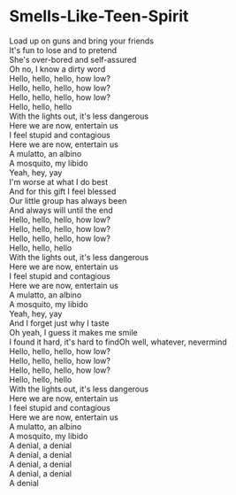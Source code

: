 # Smells-Like-Teen-Spirit

Load up on guns and bring your friends  
It's fun to lose and to pretend  
She's over-bored and self-assured  
Oh no, I know a dirty word  
Hello, hello, hello, how low?  
Hello, hello, hello, how low?  
Hello, hello, hello, how low?  
Hello, hello, hello  
With the lights out, it's less dangerous  
Here we are now, entertain us  
I feel stupid and contagious  
Here we are now, entertain us  
A mulatto, an albino  
A mosquito, my libido  
Yeah, hey, yay  
I'm worse at what I do best  
And for this gift I feel blessed  
Our little group has always been  
And always will until the end  
Hello, hello, hello, how low?  
Hello, hello, hello, how low?  
Hello, hello, hello, how low?  
Hello, hello, hello  
With the lights out, it's less dangerous  
Here we are now, entertain us  
I feel stupid and contagious  
Here we are now, entertain us  
A mulatto, an albino  
A mosquito, my libido  
Yeah, hey, yay  
And I forget just why I taste  
Oh yeah, I guess it makes me smile  
I found it hard, it's hard to findOh well, whatever, nevermind  
Hello, hello, hello, how low?  
Hello, hello, hello, how low?  
Hello, hello, hello, how low?  
Hello, hello, hello  
With the lights out, it's less dangerous  
Here we are now, entertain us  
I feel stupid and contagious  
Here we are now, entertain us  
A mulatto, an albino  
A mosquito, my libido  
A denial, a denial  
A denial, a denial  
A denial, a denial  
A denial, a denial  
A denial
